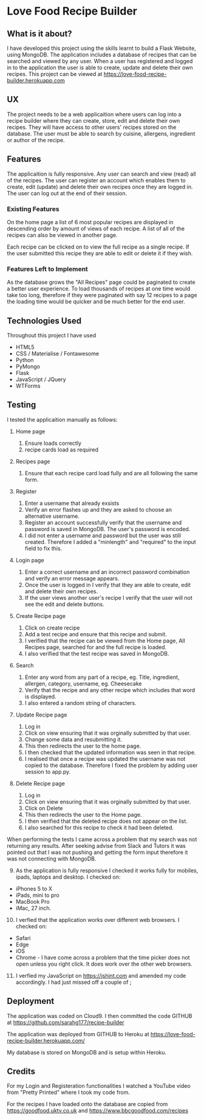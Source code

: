 # Love Food Recipe Builder

## What is it about?

I have developed this project using the skills learnt to build a Flask Website, using MongoDB. The application includes a database of recipes that can be searched and viewed by any user. When a user has registered and logged in to the application the user is able to create, update and delete their own recipes. This project can be viewed at https://love-food-recipe-builder.herokuapp.com

## UX

The project needs to be a web applicaition where users can log into a recipe builder where they can create, store, edit and delete their own recipes. They will have access to other users' recipes stored on the database. The user must be able to search by cuisine, allergens, ingredient or author of the recipe.

## Features

The applicaition is fully responsive. Any user can search and view (read) all of the recipes. The user can register an account which enables them to create, edit (update) and delete their own recipes once they are logged in. The user can log out at the end of their session. 

### Existing Features

On the home page a list of 6 most popular recipes are displayed in descending order by amount of views of each recipe. A list of all of the recipes can also be viewed in another page. 

Each recipe can be clicked on to view the full recipe as a single recipe. If the user submitted this recipe they are able to edit or delete it if they wish. 

### Features Left to Implement

As the database grows the "All Recipes" page could be paginated to create a better user experience. To load thousands of recipes at one time would take too long, therefore if they were paginated with say 12 recipes to a page the loading time would be quicker and be much better for the end user. 

## Technologies Used

Throughout this project I have used

* HTML5
* CSS / Materialise / Fontawesome
* Python
* PyMongo
* Flask
* JavaScript / JQuery
* WTForms

## Testing

I tested the applicaition manually as follows:

1. Home page 
    1. Ensure loads correctly 
    2. recipe cards load as required


2. Recipes page 
    1. Ensure that each recipe card load fully and are all following the same form.

3. Register
    1. Enter a username that already exsists 
    2. Verify an error flashes up and they are asked to choose an alternative username. 
    3. Register an account successfully verify that the username and password is saved in MongoDB. The user's password is encoded.
    4. I did not enter a username and password but the user was still created. Therefore I added a "minlength" and "required" to the input field to fix this. 

4. Login page
    1. Enter a correct username and an incorrect password combination and verify an error message appears. 
    2. Once the user is logged in I verify that they are able to create, edit and delete their own recipes. 
    3. If the user views another user's recipe I verify that the user will not see the edit and delete buttons. 

5. Create Recipe page 
    1. Click on create recipe
    2. Add a test recipe and ensure that this recipe and submit.
    3. I verified that the recipe can be viewed from the Home page, All Recipes page, searched for and the full recipe is loaded. 
    4. I also verified that the test recipe was saved in MongoDB.

6. Search 
    1. Enter any word from any part of a recipe, eg. Title, ingredient, allergen, category, username, eg. Cheesecake 
    2. Verify that the recipe and any other recipe which includes that word is displayed.
    3. I also entered a random string of characters. 

7. Update Recipe page
    1. Log in
    2. Click on view ensuring that it was orginally submitted by that user.
    3. Change some data and resubmitting it.
    4. This then redirects the user to the home page.
    5. I then checked that the updated information was seen in that recipe.
    6. I realised that once a recipe was updated the username was not copied to the database. Therefore I fixed the problem by adding user session to app.py.

8. Delete Recipe page 
    1. Log in
    2. Click on view ensuring that it was orginally submitted by that user.
    3. Click on Delete
    4. This then redirects the user to the Home page. 
    5. I then verified that the deleted recipe does not appear on the list.
    6. I also searched for this recipe to check it had been deleted.

When performing the tests I came across a problem that my search was not returning any results. After seeking advise from Slack and Tutors it was pointed out that I was not pushing and getting the form input therefore it was not connecting with MongoDB. 

9. As the application is fully responsive I checked it works fully for mobiles, ipads, laptops and desktop. I checked on:
* iPhones 5 to X
* iPads, mini to pro
* MacBook Pro
* iMac, 27 inch.

10. I verfied that the application works over different web browsers. I checked on:
* Safari
* Edge
* iOS
* Chrome - I have come across a problem that the time picker does not open unless you right click. It does work over the other web browsers.

11. I verfied my JavaScript on https://jshint.com and amended my code accordingly. I had just missed off a couple of ;

## Deployment

The application was coded on Cloud9. I then committed the code GITHUB at https://github.com/sarahg177/recipe-builder

The application was deployed from GITHUB to Heroku at https://love-food-recipe-builder.herokuapp.com/

My database is stored on MongoDB and is setup within Heroku.

## Credits

For my Login and Registeration functionalities I watched a YouTube video from "Pretty Printed" where I took my code from. 

For the recipes I have loaded onto the database are copied from https://goodfood.uktv.co.uk and https://www.bbcgoodfood.com/recipes